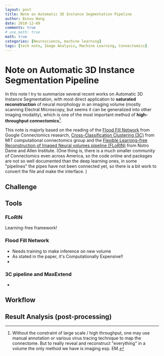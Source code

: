 ```yaml
---
layout: post
title: Note on Automatic 3D Instance Segmentation Pipeline 
author: Binxu Wang
date: 2018-12-09
comments: true
# use_math: true
math: true
categories: [Neuroscience, machine learning]
tags: [tech note, Image Analysis, Machine Learning, Connectomics]
---
```

# Note on Automatic 3D Instance Segmentation Pipeline 

In this note I try to summarize several recent works on Automatic 3D Instance Segmentation, with most direct application to **saturated reconstruction** of neural morphology in an imaging volume (mostly scanning Electral Microscopy, but seems it can be generalized into other imaging modality), which is one of the most important method of **high-throughput connectomics**[^1]. 

[^1]: Without the constraint of large scale / high throughput, one may use manual annotation or various virus tracing technique to map the connectome. But to really reveal and reconstruct "everything" in a volume the only method we have is imaging esp. EM. 

This note is majorly based on the reading of the [Flood Fill Network](https://ai.google/research/pubs/pub46992) from Google Connectomics research, [Cross-Classification Clustering (3C)](https://arxiv.org/abs/1812.01157) from MIT computational connectomics group and the [Flexible Learning-free Reconstruction of Imaged Neural volumes pipeline (FLoRIN)](https://www.nature.com/articles/s41598-018-32628-3) from Notro Dame and Allen Institute. (One thing is, there is a much smaller community of Connectomics even across America, so the code online and packages are not so well documented than the deep learning ones, in some "pipelines" the pipes have not been connected yet, so there is a bit work to convert the file and make the interface. ) 

## Challenge



## Tools


### FLoRIN
Learning-free framework! 


### Flood Fill Network

* Needs training to make inference on new volume
* As stated in the paper, it's Computationally Expensive!! 
* 

### 3C pipeline and MaxExtend
* 




## Workflow



## Result Analysis (post-processing)




